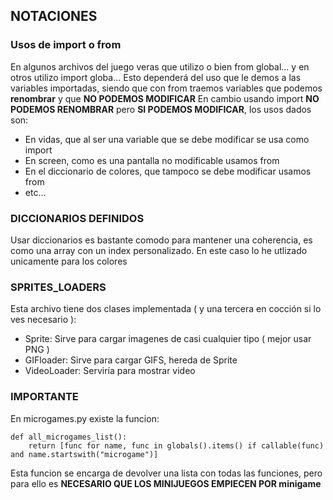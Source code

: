 ## NOTACIONES
### Usos de import o from
En algunos archivos del juego veras que utilizo o bien from global... y en otros utilizo import globa... 
Esto dependerá del uso que le demos a las variables importadas, siendo que con from traemos variables que podemos **renombrar** y que **NO PODEMOS MODIFICAR**
En cambio usando import **NO PODEMOS RENOMBRAR** pero **SI PODEMOS MODIFICAR**, los usos dados son:
- En vidas, que al ser una variable que se debe modificar se usa como import
- En screen, como es una pantalla no modificable usamos from
- En el diccionario de colores, que tampoco se debe modificar usamos from
- etc...

### DICCIONARIOS DEFINIDOS
Usar diccionarios es bastante comodo para mantener una coherencia, es como una array con un index personalizado. En este caso lo he utlizado unicamente para los colores

### SPRITES_LOADERS
Esta archivo tiene dos clases implementada ( y una tercera en cocción si lo ves necesario ):
- Sprite: Sirve para cargar imagenes de casi cualquier tipo ( mejor usar PNG )
- GIFloader: Sirve para cargar GIFS, hereda de Sprite
- VideoLoader: Serviría para mostrar video

### IMPORTANTE
En microgames.py existe la funcion:  
~~~
def all_microgames_list():
    return [func for name, func in globals().items() if callable(func) and name.startswith("microgame")]
~~~
Esta funcion se encarga de devolver una lista con todas las funciones, pero para ello es **NECESARIO QUE LOS MINIJUEGOS EMPIECEN POR minigame**